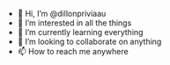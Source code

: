 - 👋 Hi, I’m @dillonpriviaau
- 👀 I’m interested in all the things
- 🌱 I’m currently learning everything
- 💞️ I’m looking to collaborate on anything
- 📫 How to reach me anywhere

<!---
dillonpriviaau/dillonpriviaau is a ✨ special ✨ repository because its `README.md` (this file) appears on your GitHub profile.
You can click the Preview link to take a look at your changes.
--->
